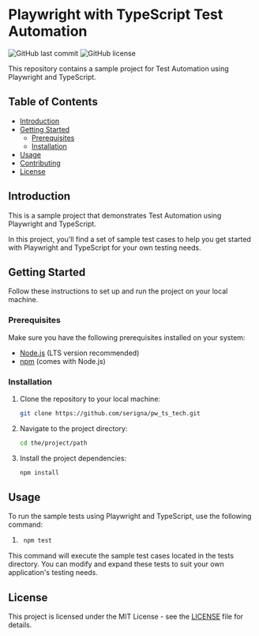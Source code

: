 # Playwright with TypeScript Test Automation

![GitHub last commit](https://img.shields.io/github/last-commit/serigna/pw_ts_tech)
![GitHub license](https://img.shields.io/github/license/serigna/pw_ts_tech)

This repository contains a sample project for Test Automation using Playwright and TypeScript.

## Table of Contents

- [Introduction](#introduction)
- [Getting Started](#getting-started)
  - [Prerequisites](#prerequisites)
  - [Installation](#installation)
- [Usage](#usage)
- [Contributing](#contributing)
- [License](#license)

## Introduction

This is a sample project that demonstrates Test Automation using Playwright and TypeScript. 

In this project, you'll find a set of sample test cases to help you get started with Playwright and TypeScript for your own testing needs.

## Getting Started

Follow these instructions to set up and run the project on your local machine.

### Prerequisites

Make sure you have the following prerequisites installed on your system:

- [Node.js](https://nodejs.org/) (LTS version recommended)
- [npm](https://www.npmjs.com/) (comes with Node.js)

### Installation

1. Clone the repository to your local machine:
    ```bash
   git clone https://github.com/serigna/pw_ts_tech.git
2. Navigate to the project directory:  
    ```bash
    cd the/project/path
3. Install the project dependencies:
    ```bash
    npm install
    ```

## Usage
To run the sample tests using Playwright and TypeScript, use the following command:
1. ```bash
    npm test
    ```

This command will execute the sample test cases located in the tests directory. You can modify and expand these tests to suit your own application's testing needs.

## License

This project is licensed under the MIT License - see the [LICENSE](LICENSE) file for details.
